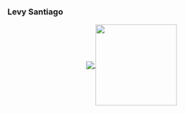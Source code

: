 ### Levy Santiago

<p align="center">
  <a href="https://github.com/anuraghazra/github-readme-stats">
    <img align="center" src="https://github-readme-stats.vercel.app/api/top-langs/?username=levysantiago&layout=compact&&hide=java,assembly&langs_count=6&count_private=true&theme=midnight-purple" />
  </a>
  <a href="https://github.com/anuraghazra/github-readme-stats">
    <img align="center" height="165" src="https://github-readme-stats.vercel.app/api?username=levysantiago&count_private=true&show_icons=true&theme=midnight-purple" />
  </a>
</p>

